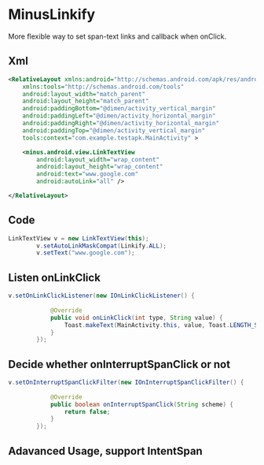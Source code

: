 # MinusLinkify
More flexible way to set span-text links and callback when onClick.

## Xml
``` xml
<RelativeLayout xmlns:android="http://schemas.android.com/apk/res/android"
    xmlns:tools="http://schemas.android.com/tools"
    android:layout_width="match_parent"
    android:layout_height="match_parent"
    android:paddingBottom="@dimen/activity_vertical_margin"
    android:paddingLeft="@dimen/activity_horizontal_margin"
    android:paddingRight="@dimen/activity_horizontal_margin"
    android:paddingTop="@dimen/activity_vertical_margin"
    tools:context="com.example.testapk.MainActivity" >

    <minus.android.view.LinkTextView
        android:layout_width="wrap_content"
        android:layout_height="wrap_content"
        android:text="www.google.com"
        android:autoLink="all" />

</RelativeLayout>
```

## Code
``` java
LinkTextView v = new LinkTextView(this);
		v.setAutoLinkMaskCompat(Linkify.ALL);
		v.setText("www.google.com");
```

## Listen onLinkClick
``` java
v.setOnLinkClickListener(new IOnLinkClickListener() {
			
			@Override
			public void onLinkClick(int type, String value) {
				Toast.makeText(MainActivity.this, value, Toast.LENGTH_SHORT).show();
			}
		});
```

## Decide whether onInterruptSpanClick or not
``` java
v.setOnInterruptSpanClickFilter(new IOnInterruptSpanClickFilter() {
			
			@Override
			public boolean onInterruptSpanClick(String scheme) {
				return false;
			}
		});
```

## Adavanced Usage, support IntentSpan
